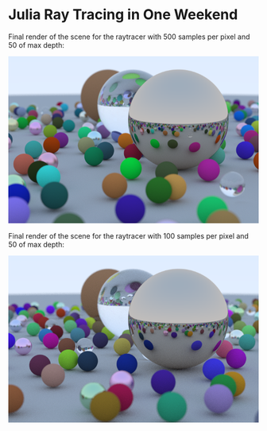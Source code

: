 # Julia Ray Tracing in One Weekend

Final render of the scene for the raytracer with 500 samples per pixel and 50 of max depth:

![Final raytrace of the scene 500 samples](raytracing_vec1.png "Final Raytracing 500 samples")

Final render of the scene for the raytracer with 100 samples per pixel and 50 of max depth:

![Final raytrace of the scene 100 samples](raytracing_vec.png "Final Raytracing 100 samples")

